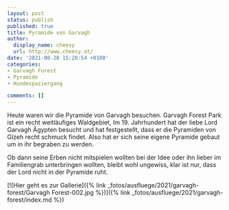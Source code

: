 ```yaml
---
layout: post
status: publish
published: true
title: Pyramide von Garvagh
author:
  display_name: cheesy
  url: http://www.cheesy.at/
date: '2021-08-28 15:28:54 +0100'
categories:
- Garvagh Forest
- Pyramide
- Hundespaziergang

comments: []
---
```


<!-- Guide to Markdown: https://guides.github.com/features/mastering-markdown/ -->

Heute waren wir die Pyramide von Garvagh besuchen. Garvagh Forest Park ist ein recht weitläufiges Waldgebiet, Im 19. Jahrhundert hat der liebe Lord Garvagh Ägypten besucht und hat festgestellt, dass er die Pyramiden von Gizeh recht schmuck findet. Also hat er sich seine eigene Pyramide gebaut um in ihr begraben zu werden.

Ob dann seine Erben nicht mitspielen wollten bei der Idee oder ihn lieber im Familiengrab unterbringen wollten, bleibt wohl ungewiss, klar ist nur, dass der Lord nicht in der Pyramide ruht.


[![Hier geht es zur Gallerie]({% link _fotos/ausfluege/2021/garvagh-forest/Garvagh Forest-002.jpg %})]({% link _fotos/ausfluege/2021/garvagh-forest/index.md %})


